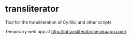 # transliterator

Tool for the transliteration of Cyrillic and other scripts

Temporary web app at <http://lbtransliterator.herokuapp.com/>.